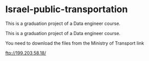 # Israel-public-transportation

This is a graduation project of a Data engineer course.

This is a graduation project of a Data engineer course.

You need to download the files from the Ministry of Transport link

ftp://199.203.58.18/
